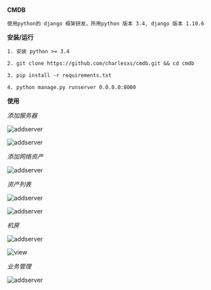 **CMDB**

    使用python的 django 框架研发，所用python 版本 3.4, django 版本 1.10.6
    

**安装/运行**

    1. 安装 python >= 3.4
    
    2. git clone https://github.com/charlesxs/cmdb.git && cd cmdb
    
    3. pip install -r requirements.txt
    
    4. python manage.py runserver 0.0.0.0:8000
    
    
**使用**

_添加服务器_

![addserver](/../screenshots/screenshots/addserver-001.png)

![addserver](/../screenshots/screenshots/addserver-002.png)


_添加网络资产_

![addserver](/../screenshots/screenshots/addnetwork-001.png)


_资产列表_

![addserver](/../screenshots/screenshots/asset_list-001.png)

![addserver](/../screenshots/screenshots/detail-001.png)


_机房_

![addserver](/../screenshots/screenshots/idc-001.png)

![view](/../screenshots/screenshots/view-001.png)


_业务管理_

![addserver](/../screenshots/screenshots/user-001.png)


